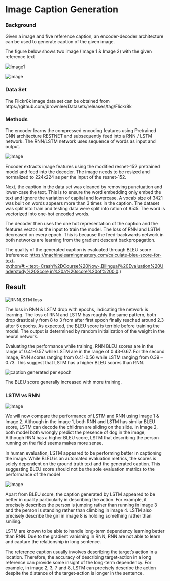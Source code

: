# Image Caption Generation

<h3>Background</h3>
Given a image and five reference caption, an encoder-decoder architecture can be used to generate caption of the given image.

The figure below shows two image (Image 1 & Image 2) with the given reference text

![Image1](https://user-images.githubusercontent.com/67460572/94655314-f5146480-0330-11eb-8626-10f3b7c66bb5.PNG)

![image](https://user-images.githubusercontent.com/67460572/94655884-dcf11500-0331-11eb-88a8-3e995419a4c5.png)


<h3>Data Set</h3>
The Flickr8k image data set can be obtained from https://github.com/jbrownlee/Datasets/releases/tag/Flickr8k

<h3>Methods</h3>
The encoder learns the compressed encoding features using Pretrained CNN architecture RESTNET and subsequently feed into a RNN / LSTM network.
The RNN/LSTM network uses sequence of words as input and output.

![image](https://user-images.githubusercontent.com/67460572/94655544-55a3a180-0331-11eb-8f86-c2c5d13ca8e2.png)

Encoder extracts image features using the modified resnet-152 pretrained model and feed into the decoder. The image needs to be resized and normalized to 224x224 as per the input of the resnet-152. 

Next, the caption in the data set was cleaned by removing punctuation and lower-case the text. This is to ensure the word embedding only embed the text and ignore the variation of capital and lowercase. A vocab size of 3421 was built on words appears more than 3 times in the caption. The dataset was split into train and testing data were split into ration of 95:5. The word is vectorized into one-hot encoded words.

The decoder then uses the one hot representation of the caption and the features vector as the input to train the model. The loss of RNN and LSTM decreased on every epoch. This is because the feed-backwards network in both networks are learning from the gradient descent backpropagation.

The quality of the generated caption is evaluated through BLEU score (reference: https://machinelearningmastery.com/calculate-bleu-score-for-text-python/#:~:text=Crash%2DCourse%20Now-,Bilingual%20Evaluation%20Understudy%20Score,in%20a%20score%20of%200.0.)


<h2>Result</h2>

![RNNLSTM loss](https://user-images.githubusercontent.com/67460572/94655420-22f9a900-0331-11eb-802f-914d66d21e03.PNG)

The loss in RNN & LSTM drop with epochs, indicating the network is learning. The loss of RNN and LSTM has roughly the same pattern, both drop drastically from 8 to 3 from after first epoch finally reached around 2.3 after 5 epochs. As expected, the BLEU score is terrible before training the model. The output is determined by random initialization of the weight in the neural network.

Evaluating the performance while training, RNN BLEU scores are in the range of 0.41-0.57 while LSTM are in the range of 0.43-0.67. For the second image, RNN scores ranging from 0.41-0.56 while LSTM ranging from 0.39 – 0.73. This suggest that LSTM has a higher BLEU scores than RNN.

![caption generated per epoch](https://user-images.githubusercontent.com/67460572/94650849-0ad25b80-032a-11eb-8811-4de6c0afbb8f.PNG)

The BLEU score generally increased with more training. 

<h3>LSTM vs RNN</h3>

![image](https://user-images.githubusercontent.com/67460572/94655975-04e07880-0332-11eb-8397-9b4174fa9dd6.png)

We will now compare the performance of LSTM and RNN using Image 1 & Image 2. Although in the image 1, both RNN and LSTM has similar BLEU score, LSTM can decode the children are sliding on the slide. In Image 2, both model both wrongly predict the presence of dog in the image, Although RNN has a higher BLEU score, LSTM that describing the person running on the field seems makes more sense.

In human evaluation, LSTM appeared to be performing better in captioning the image. While BLEU is an automated evaluation metrics, the scores is solely dependent on the ground truth text and the generated caption. This suggesting BLEU score should not be the sole evaluation metrics to the performance of the model

![image](https://user-images.githubusercontent.com/67460572/94656149-440ec980-0332-11eb-837e-7877df7bd66f.png)

Apart from BLEU score, the caption generated by LSTM appeared to be better in quality particularly in describing the action. For example, it precisely describes the person is jumping rather than running in image 3 and the person is standing rather than climbing in image 4. LSTM also precisely describe the girl in image 8 is holding something rather than smiling.

LSTM are known to be able to handle long-term dependency learning better than RNN. Due to the gradient vanishing in RNN, RNN are not able to learn and capture the relationship in long sentence.

The reference caption usually involves describing the target’s action in a location. Therefore, the accuracy of describing target-action in a long reference can provide some insight of the long-term dependency. For example, in image 2, 3, 7 and 8, LSTM can precisely describe the action despite the distance of the target-action is longer in the sentence.
